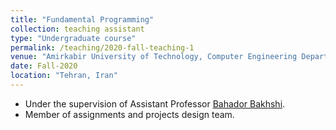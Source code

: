 ```yaml
---
title: "Fundamental Programming"
collection: teaching assistant
type: "Undergraduate course"
permalink: /teaching/2020-fall-teaching-1
venue: "Amirkabir University of Technology, Computer Engineering Department"
date: Fall-2020
location: "Tehran, Iran"
---
```


- Under the supervision of Assistant Professor [Bahador Bakhshi](https://scholar.google.com/citations?user=cdjKqjUAAAAJ&hl=en).
- Member of assignments and projects design team. 